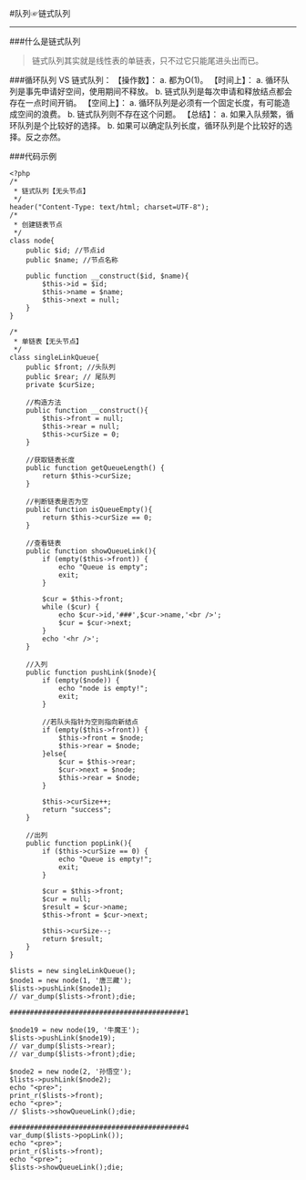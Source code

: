 #队列☞链式队列
***

###什么是链式队列
>链式队列其实就是线性表的单链表，只不过它只能尾进头出而已。

###循环队列 VS 链式队列：
	【操作数】：
		a. 都为O(1)。
	【时间上】：
		a. 循环队列是事先申请好空间，使用期间不释放。
		b. 链式队列是每次申请和释放结点都会存在一点时间开销。
	【空间上】：
		a. 循环队列是必须有一个固定长度，有可能造成空间的浪费。
		b. 链式队列则不存在这个问题。
	【总结】：
		a. 如果入队频繁，循环队列是个比较好的选择。
		b. 如果可以确定队列长度，循环队列是个比较好的选择。反之亦然。


###代码示例
	
	<?php
	/*
	 * 链式队列【无头节点】
	 */
	header("Content-Type: text/html; charset=UTF-8");
	/*
	 * 创建链表节点
	 */   
	class node{   
	    public $id; //节点id   
	    public $name; //节点名称   
	     
	    public function __construct($id, $name){   
	        $this->id = $id;   
	        $this->name = $name;   
	        $this->next = null;   
	    }   
	}  
	
	/*
	 * 单链表【无头节点】
	 */
	class singleLinkQueue{
	    public $front; //头队列
	    public $rear; // 尾队列
	    private $curSize;
	
	    //构造方法 
	    public function __construct(){ 
	        $this->front = null; 
	        $this->rear = null;
	        $this->curSize = 0;
	    } 
	
	    //获取链表长度   
	    public function getQueueLength() {   
	        return $this->curSize;   
	    }   
	  
	    //判断链表是否为空  
	    public function isQueueEmpty(){  
	        return $this->curSize == 0;  
	    }  
	
	    //查看链表
	    public function showQueueLink(){
	        if (empty($this->front)) {
	            echo "Queue is empty";
	            exit;
	        }
	
	        $cur = $this->front;
	        while ($cur) {
	            echo $cur->id,'###',$cur->name,'<br />';
	            $cur = $cur->next;
	        }
	        echo '<hr />';
	    }
	
	    //入列
	    public function pushLink($node){
	        if (empty($node)) {
	            echo "node is empty!";
	            exit;
	        }
	
	        //若队头指针为空则指向新结点
	        if (empty($this->front)) {
	            $this->front = $node;
	            $this->rear = $node;
	        }else{
	            $cur = $this->rear;
	            $cur->next = $node;
	            $this->rear = $node;
	        }
	
	        $this->curSize++;
	        return "success";
	    }
	
	    //出列
	    public function popLink(){
	        if ($this->curSize == 0) {
	            echo "Queue is empty!";
	            exit;
	        }
	
	        $cur = $this->front;
	        $cur = null;
	        $result = $cur->name;
	        $this->front = $cur->next;
	
	        $this->curSize--;
	        return $result;        
	    }
	}
	
	$lists = new singleLinkQueue();
	$node1 = new node(1, '唐三藏');
	$lists->pushLink($node1);
	// var_dump($lists->front);die;
	
	###########################################1
	
	$node19 = new node(19, '牛魔王');
	$lists->pushLink($node19);
	// var_dump($lists->rear);
	// var_dump($lists->front);die;
	
	$node2 = new node(2, '孙悟空');
	$lists->pushLink($node2);
	echo "<pre>";
	print_r($lists->front);
	echo "<pre>";
	// $lists->showQueueLink();die;
	
	###########################################4
	var_dump($lists->popLink());
	echo "<pre>";
	print_r($lists->front);
	echo "<pre>";
	$lists->showQueueLink();die;
